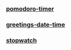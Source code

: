 ### [pomodoro-timer](https://emilprogramming.github.io/notion/pomodoro)
### [greetings-date-time](https://emilprogramming.github.io/notion/minimal-overview)
### [stopwatch](https://emilprogramming.github.io/notion/stopwatch)
